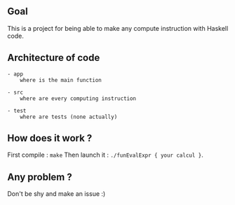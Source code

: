 ## Goal

This is a project for being able to make any compute instruction with Haskell code.

## Architecture of code

	- app
		where is the main function

	- src
		where are every computing instruction

	- test
		where are tests (none actually)

## How does it work ?

First compile : `make`
Then launch it : `./funEvalExpr { your calcul }`.

## Any problem ?

Don't be shy and make an issue :)